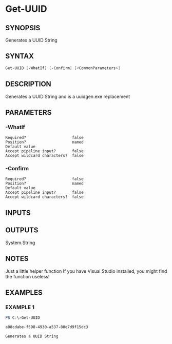 ﻿# Get-UUID
## SYNOPSIS
Generates a UUID String

## SYNTAX
```powershell
Get-UUID [-WhatIf] [-Confirm] [<CommonParameters>]
```

## DESCRIPTION
Generates a UUID String and is a uuidgen.exe replacement

## PARAMETERS
### -WhatIf <SwitchParameter>

```
Required?                    false
Position?                    named
Default value
Accept pipeline input?       false
Accept wildcard characters?  false
```
 
### -Confirm <SwitchParameter>

```
Required?                    false
Position?                    named
Default value
Accept pipeline input?       false
Accept wildcard characters?  false
```

## INPUTS


## OUTPUTS
System.String

## NOTES
Just a little helper function
If you have Visual Studio installed, you might find the function useless!

## EXAMPLES
### EXAMPLE 1
```powershell
PS C:\>Get-UUID

a08cdabe-f598-4930-a537-80e7d9f15dc3

Generates a UUID String
```



